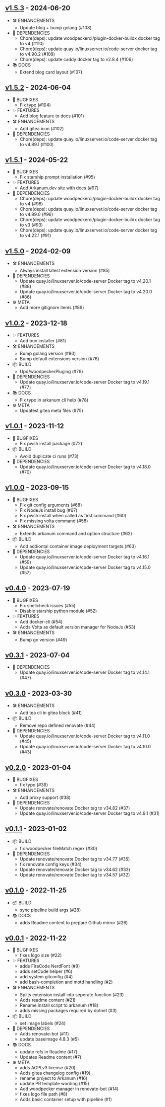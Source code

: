 ## [v1.5.3](https://gitea.ocram85.com/arkanum/arkanum/releases/tag/v1.5.3) - 2024-06-20

* 🛠️ ENHANCEMENTS
  * Update blog + bump golang (#108)
* 🤖 DEPENDENCIES
  * Chore(deps): update woodpeckerci/plugin-docker-buildx docker tag to v4 (#110)
  * Chore(deps): update quay.io/linuxserver.io/code-server docker tag to v4.90.2 (#109)
  * Chore(deps): update caddy docker tag to v2.8.4 (#106)
* 📚 DOCS
  * Extend blog card layout (#107)

## [v1.5.2](https://gitea.ocram85.com/arkanum/arkanum/releases/tag/v1.5.2) - 2024-06-04

* 🐛 BUGFIXES
  * Fix typo (#104)
* ✨ FEATURES
  * Add blog feature to docs (#101)
* 🛠️ ENHANCEMENTS
  * Add gitea icon (#102)
* 🤖 DEPENDENCIES
  * Chore(deps): update quay.io/linuxserver.io/code-server docker tag to v4.89.1 (#100)

## [v1.5.1](https://gitea.ocram85.com/arkanum/arkanum/releases/tag/v1.5.1) - 2024-05-22

* 🐛 BUGFIXES
  * Fix starship prompt installation (#95)
* ✨ FEATURES
  * Add Arkanum.dev site  with docs (#97)
* 🤖 DEPENDENCIES
  * Chore(deps): update woodpeckerci/plugin-docker-buildx docker tag to v4 (#98)
  * Chore(deps): update quay.io/linuxserver.io/code-server docker tag to v4.89.0 (#96)
  * Chore(deps): update woodpeckerci/plugin-docker-buildx docker tag to v3 (#93)
  * Chore(deps): update quay.io/linuxserver.io/code-server docker tag to v4.22.1 (#91)

## [v1.5.0](https://gitea.ocram85.com/arkanum/arkanum/releases/tag/v1.5.0) - 2024-02-09

- 🛠️ ENHANCEMENTS
  - Always install latest extension version (#85)
- 🤖 DEPENDENCIES
  - Update quay.io/linuxserver.io/code-server Docker tag to v4.20.1 (#88)
  - Update quay.io/linuxserver.io/code-server Docker tag to v4.20.0 (#86)
- ⚙️ META
  - Add more gitignore items (#89)

## [v1.0.2](https://gitea.ocram85.com/arkanum/arkanum/releases/tag/v1.0.2) - 2023-12-18

- ✨ FEATURES
  - Add bun installer (#81)
- 🛠️ ENHANCEMENTS
  - Bump golang version (#80)
  - Bump default extensions version (#76)
- 📦 BUILD
  - Upd/woodpeckerPluging (#79)
- 🤖 DEPENDENCIES
  - Update quay.io/linuxserver.io/code-server Docker tag to v4.19.1 (#77)
- 📚 DOCS
  - Fix typo in arkanum cli help (#78)
- ⚙️ META
  - Updatest gitea meta files (#75)

## [v1.0.1](https://gitea.ocram85.com/arkanum/arkanum/releases/tag/v1.0.1) - 2023-11-12

- 🐛 BUGFIXES
  - Fix pwsh install package (#72)
- 📦 BUILD
  - Avoid duplicate ci runs (#73)
- 🤖 DEPENDENCIES
  - Update quay.io/linuxserver.io/code-server Docker tag to v4.18.0 (#70)

## [v1.0.0](https://gitea.ocram85.com/arkanum/arkanum/releases/tag/v1.0.0) - 2023-09-15

- 🐛 BUGFIXES
  - Fix git config arguments (#68)
  - Fix NodeJs install bug (#67)
  - Fix pwsh install when called as first command (#60)
  - Fix missing volta command (#58)
- 🛠️ ENHANCEMENTS
  - Extends arkanum command and option structure (#62)
- 📦 BUILD
  - Add addiontal container image deployment targets (#63)
- 🤖 DEPENDENCIES
  - Update quay.io/linuxserver.io/code-server Docker tag to v4.16.1 (#59)
  - Update quay.io/linuxserver.io/code-server Docker tag to v4.15.0 (#57)

## [v0.4.0](https://gitea.ocram85.com/arkanum/arkanum/releases/tag/v0.4.0) - 2023-07-19

- 🐛 BUGFIXES
  - Fix shellcheck issues (#55)
  - Disable starship python module (#52)
- ✨ FEATURES
  - Add docker-cli (#54)
  - Adds Volta as default version manager for NodeJs (#53)
- 🛠️ ENHANCEMENTS
  - Bump go version (#49)

## [v0.3.1](https://gitea.ocram85.com/arkanum/arkanum/releases/tag/v0.3.1) - 2023-07-04

- 🤖 DEPENDENCIES
  - Update quay.io/linuxserver.io/code-server Docker tag to v4.14.1 (#47)

## [v0.3.0](https://gitea.ocram85.com/arkanum/arkanum/releases/tag/v0.3.0) - 2023-03-30

- 🛠️ ENHANCEMENTS
  - Add tea cli in gitea block (#41)
- 📦 BUILD
  - Remove repo defined renovate (#44)
- 🤖 DEPENDENCIES
  - Update quay.io/linuxserver.io/code-server Docker tag to v4.11.0 (#45)
  - Update quay.io/linuxserver.io/code-server Docker tag to v4.10.0 (#43)

## [v0.2.0](https://gitea.ocram85.com/arkanum/arkanum/releases/tag/v0.2.0) - 2023-01-04

- 🐛 BUGFIXES
  - fix typo (#39)
- 🛠️ ENHANCEMENTS
  - Add proxy support (#38)
- 🤖 DEPENDENCIES
  - Update renovate/renovate Docker tag to v34.82 (#37)
  - Update quay.io/linuxserver.io/code-server Docker tag to v4.9.1 (#31)

## [v0.1.1](https://gitea.ocram85.com/arkanum/arkanum/releases/tag/v0.1.1) - 2023-01-02

- 📦 BUILD
  - fix woodpecker fileMatch regex (#30)
- 🤖 DEPENDENCIES
  - Update renovate/renovate Docker tag to v34.77 (#35)
  - fix renovate config keys (#34)
  - Update renovate/renovate Docker tag to v34.62 (#33)
  - Update renovate/renovate Docker tag to v34.57 (#32)

## [v0.1.0](https://gitea.ocram85.com/arkanum/arkanum/releases/tag/v0.1.0) - 2022-11-25

- 📦 BUILD
  - sync pipeline build args (#28)
- 📚 DOCS
  - adds Readme content to prepare Github mirror (#26)

## [v0.0.1](https://gitea.ocram85.com/arkanum/arkanum/releases/tag/v0.0.1) - 2022-11-22

- 🐛 BUGFIXES
  - fixes logo size (#22)
- ✨ FEATURES
  - adds FiraCode NerdFont (#9)
  - adds setCode helper (#6)
  - add system gitconfig (#4)
  - add bash-completion and motd handling (#2)
- 🛠️ ENHANCEMENTS
  - Splits extension install into seperate function (#23)
  - Adds readme content (#21)
  - Rename install script to arkanum (#18)
  - adds missing packages required by dotnet (#3)
- 📦 BUILD
  - set image labels (#24)
- 🤖 DEPENDENCIES
  - Adds renovate-bot (#11)
  - update baseimage 4.8.3 (#5)
- 📚 DOCS
  - update refs in Readme (#17)
  - Updates Readme content (#7)
- ⚙️ META
  - adds AGPLv3 license (#20)
  - Adds gitea changelog config (#19)
  - rename project to Arkanum (#16)
  - update PR template wording (#15)
  - Add woodpecker manager in renovate-bot (#14)
  - fixes logo file path (#8)
  - Adds basic container setup with pipeline (#1)
